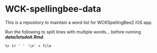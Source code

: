 # WCK-spellingbee-data

This is a repository to maintain a word list for WCKSpellingBee2 iOS app.

Run the following to split lines with multiple words... before running ***data/letsdoit.Rmd***.

```
%> tr ' ' '\n' < file
```
